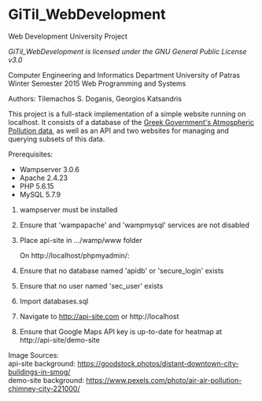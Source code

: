 # GiTil_WebDevelopment
Web Development University Project

*GiTil_WebDevelopment is licensed under the GNU General Public License v3.0*

Computer Engineering and Informatics Department
University of Patras
Winter Semester 2015
Web Programming and Systems

Authors: Tilemachos S. Doganis, Georgios Katsandris

This project is a full-stack implementation of a simple website running on localhost. It consists of a database of the [Greek Government's
Atmospheric Pollution data](http://www.ypeka.gr/Default.aspx?tabid=492&language=el-GR), as well as an API and two websites for managing
and querying subsets of this data.

Prerequisites: 
 * Wampserver 3.0.6
 * Apache 2.4.23
 * PHP 5.6.15
 * MySQL 5.7.9  
 
1. wampserver must be installed   
2. Ensure that 'wampapache' and 'wampmysql' services are not disabled
3. Place api-site in .../wamp/www folder  
  
  
   On http://localhost/phpmyadmin/:
4. Ensure that no database named 'apidb' or 'secure_login' exists  
5. Ensure that no user named 'sec_user' exists  
6. Import databases.sql  
  
7. Navigate to http://api-site.com or http://localhost  
8. Ensure that Google Maps API key is up-to-date for heatmap at http://api-site/demo-site  

Image Sources:  
api-site background: https://goodstock.photos/distant-downtown-city-buildings-in-smog/  
demo-site background: https://www.pexels.com/photo/air-air-pollution-chimney-city-221000/
